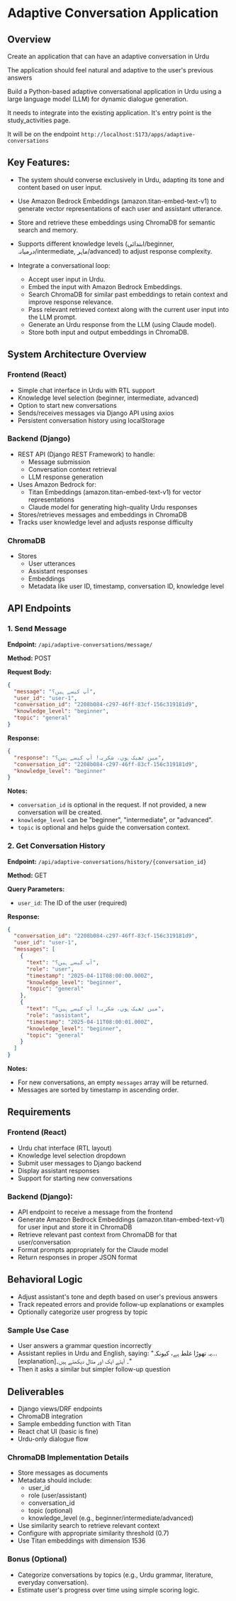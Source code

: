 # Adaptive Conversation Application

## Overview

Create an application that can have an adaptive conversation in Urdu

The application should feel natural and adaptive to the user's previous answers

Build a Python-based adaptive conversational application in Urdu using a large language model (LLM) for dynamic dialogue generation.

It needs to integrate into the existing application. It's entry point is the study_activities page.

It will be on the endpoint `http://localhost:5173/apps/adaptive-conversations`

## Key Features:

- The system should converse exclusively in Urdu, adapting its tone and content based on user input.
- Use Amazon Bedrock Embeddings (amazon.titan-embed-text-v1) to generate vector representations of each user and assistant utterance.
- Store and retrieve these embeddings using ChromaDB for semantic search and memory.
- Supports different knowledge levels (ابتدائی/beginner, درمیانہ/intermediate, ماہر/advanced) to adjust response complexity.
- Integrate a conversational loop:

  - Accept user input in Urdu.
  - Embed the input with Amazon Bedrock Embeddings.
  - Search ChromaDB for similar past embeddings to retain context and improve response relevance.
  - Pass relevant retrieved context along with the current user input into the LLM prompt.
  - Generate an Urdu response from the LLM (using Claude model).
  - Store both input and output embeddings in ChromaDB.
  

## System Architecture Overview

### Frontend (React)

- Simple chat interface in Urdu with RTL support
- Knowledge level selection (beginner, intermediate, advanced)
- Option to start new conversations
- Sends/receives messages via Django API using axios
- Persistent conversation history using localStorage

### Backend (Django)

- REST API (Django REST Framework) to handle:
  - Message submission
  - Conversation context retrieval
  - LLM response generation
- Uses Amazon Bedrock for:
  - Titan Embeddings (amazon.titan-embed-text-v1) for vector representations
  - Claude model for generating high-quality Urdu responses
- Stores/retrieves messages and embeddings in ChromaDB
- Tracks user knowledge level and adjusts response difficulty

### ChromaDB

- Stores
  - User utterances
  - Assistant responses
  - Embeddings
  - Metadata like user ID, timestamp, conversation ID, knowledge level

## API Endpoints

### 1. Send Message

**Endpoint:** `/api/adaptive-conversations/message/`

**Method:** POST

**Request Body:**
```json
{
  "message": "آپ کیسے ہیں؟",
  "user_id": "user-1",
  "conversation_id": "2208b084-c297-46ff-83cf-156c319181d9",
  "knowledge_level": "beginner",
  "topic": "general"
}
```

**Response:**
```json
{
  "response": "میں ٹھیک ہوں، شکریہ! آپ کیسے ہیں؟",
  "conversation_id": "2208b084-c297-46ff-83cf-156c319181d9",
  "knowledge_level": "beginner"
}
```

**Notes:**
- `conversation_id` is optional in the request. If not provided, a new conversation will be created.
- `knowledge_level` can be "beginner", "intermediate", or "advanced".
- `topic` is optional and helps guide the conversation context.

### 2. Get Conversation History

**Endpoint:** `/api/adaptive-conversations/history/{conversation_id}`

**Method:** GET

**Query Parameters:**
- `user_id`: The ID of the user (required)

**Response:**
```json
{
  "conversation_id": "2208b084-c297-46ff-83cf-156c319181d9",
  "user_id": "user-1",
  "messages": [
    {
      "text": "آپ کیسے ہیں؟",
      "role": "user",
      "timestamp": "2025-04-11T08:00:00.000Z",
      "knowledge_level": "beginner",
      "topic": "general"
    },
    {
      "text": "میں ٹھیک ہوں، شکریہ! آپ کیسے ہیں؟",
      "role": "assistant",
      "timestamp": "2025-04-11T08:00:01.000Z",
      "knowledge_level": "beginner",
      "topic": "general"
    }
  ]
}
```

**Notes:**
- For new conversations, an empty `messages` array will be returned.
- Messages are sorted by timestamp in ascending order.

## Requirements

### Frontend (React)

- Urdu chat interface (RTL layout)
- Knowledge level selection dropdown
- Submit user messages to Django backend
- Display assistant responses
- Support for starting new conversations

### Backend (Django):

- API endpoint to receive a message from the frontend
- Generate Amazon Bedrock Embeddings (amazon.titan-embed-text-v1) for user input and store it in ChromaDB
- Retrieve relevant past context from ChromaDB for that user/conversation
- Format prompts appropriately for the Claude model
- Return responses in proper JSON format

## Behavioral Logic

- Adjust assistant's tone and depth based on user's previous answers
- Track repeated errors and provide follow-up explanations or examples
- Optionally categorize user progress by topic

### Sample Use Case

- User answers a grammar question incorrectly
- Assistant replies in Urdu and English, saying:
"یہ تھوڑا غلط ہے، کیونکہ… [explanation]۔ آیئے ایک اور مثال دیکھتے ہیں۔"
- Then it asks a similar but simpler follow-up question

## Deliverables

- Django views/DRF endpoints
- ChromaDB integration
- Sample embedding function with Titan
- React chat UI (basic is fine)
- Urdu-only dialogue flow

### ChromaDB Implementation Details

- Store messages as documents
- Metadata should include:
  - user_id
  - role (user/assistant)
  - conversation_id
  - topic (optional)
  - knowledge_level (e.g., beginner/intermediate/advanced)
- Use similarity search to retrieve relevant context
- Configure with appropriate similarity threshold (0.7)
- Use Titan embeddings with dimension 1536

### Bonus (Optional)

- Categorize conversations by topics (e.g., Urdu grammar, literature, everyday conversation).
- Estimate user's progress over time using simple scoring logic.